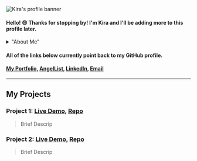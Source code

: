 ![Kira's profile banner](https://i.imgur.com/PNXeZaV.png)

#### Hello! 😎 Thanks for stopping by! I'm Kira and I'll be adding more to this profile later. 
<details>
<summary>"About Me"</summary>
  
* ```ruby
  education = {
    undergrad: { "UMass Amherst" => 
        ["BBA Operations Management", "Sep 2017 - May 2021"] },
    coding: { "App Academy" => 
        ["SWE Full Stack Bootcamp", "Jun 2021 - Oct 2021"] }
  }
  ```
* ```sql
  SELECT opportunity FROM jobs WHERE location IN('Boston', 'NYC', 'Philly', 'Bay Area') 🚘
  ```
* ``` javascript
  let otherInterests = ["dancing 💃", "hiking 🌲", "writing ✍", "food 🌮🍣🍄🥗🍜🧀"]
  ```
</details>

#### All of the links below currently point back to my GitHub profile.
#### [My Portfolio](https://github.com/kierxin "Kira's portfolio"), [AngelList](https://github.com/kierxin "Kira's AngelList profile"), [LinkedIn](https://github.com/kierxin "Kira's LinkedIn profile"), [Email](kierxin@gmail.com "kierxin@gmail.com")


***

## My Projects  

### Project 1: [Live Demo](https://github.com/kierxin "https://github.com/kierxin"), [Repo](https://github.com/kierxin "https://github.com/kierxin")

> Brief Descrip  

### Project 2: [Live Demo](https://github.com/kierxin "https://github.com/kierxin"), [Repo](https://github.com/kierxin "https://github.com/kierxin")
> Brief Descrip



<!--
**kierxin/kierxin** is a ✨ _special_ ✨ repository because its `README.md` (this file) appears on your GitHub profile.

Here are some ideas to get you started:

- 🔭 I’m currently working on ...
- 🌱 I’m currently learning ...
- 👯 I’m looking to collaborate on ...
- 🤔 I’m looking for help with ...
- 💬 Ask me about ...
- 📫 How to reach me: ...
- 😄 Pronouns: ...
- ⚡ Fun fact: ...
-->
